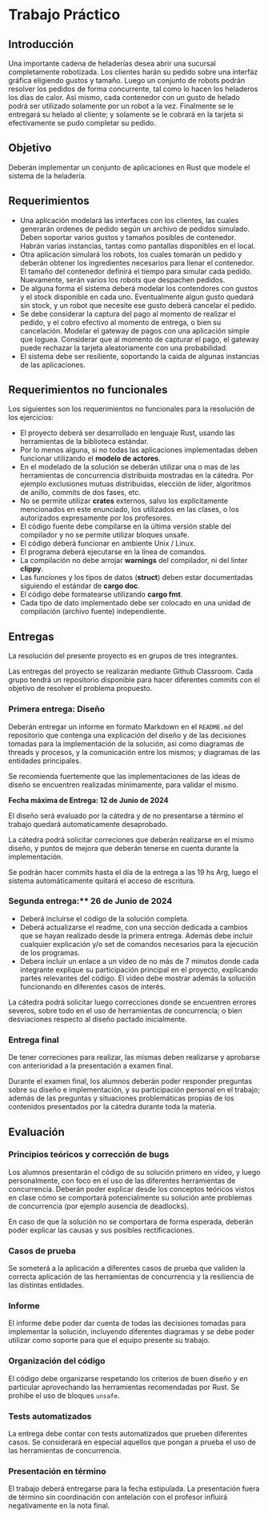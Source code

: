 # Trabajo Práctico

## Introducción

Una importante cadena de heladerías desea abrir una sucursal completamente robotizada.
Los clientes harán su pedido sobre una interfáz gráfica eligiendo gustos y tamaño. Luego un conjunto de robots podrán resolver los pedidos de forma concurrente, tal como lo hacen los heladeros los días de calor. Así mismo, cada contenedor con un gusto de helado podrá ser utilizado solamente por un robot a la vez. Finalmente se le entregará su helado al cliente; y solamente se le cobrará en la tarjeta si efectivamente se pudo completar su pedido. 

## Objetivo

Deberán implementar un conjunto de aplicaciones en Rust que modele el sistema de la heladería. 

## Requerimientos

- Una aplicación modelará las interfaces con los clientes, las cuales generarán ordenes de pedido según un archivo de pedidos simulado. Deben soportar varios gustos y tamaños posibles de contenedor. Habrán varias instancias, tantas como pantallas disponibles en el local.
- Otra aplicación simulará los robots, los cuales tomarán un pedido y deberán obtener los ingredientes necesarios para llenar el contenedor. El tamaño del contenedor definirá el tiempo para simular cada pedido. Nuevamente, serán varios los robots que despachen pedidos.
- De alguna forma el sistema deberá modelar los contendores con gustos y el stock disponible en cada uno. Eventualmente algun gusto quedará sin stock, y un robot que necesite ese gusto deberá cancelar el pedido. 
- Se debe considerar la captura del pago al momento de realizar el pedido, y el cobro efectivo al momento de entrega, o bien su cancelación. Modelar el gateway de pagos con una aplicación simple que loguea. Considerar que al momento de capturar el pago, el gateway puede rechazar la tarjeta aleatoriamente con una probabilidad. 
- El sistema debe ser resiliente, soportando la caida de algunas instancias de las aplicaciones.


## Requerimientos no funcionales

Los siguientes son los requerimientos no funcionales para la resolución de los ejercicios:

- El proyecto deberá ser desarrollado en lenguaje Rust, usando las herramientas de la biblioteca estándar.
- Por lo menos alguna, si no todas las aplicaciones implementadas deben funcionar utilizando el **modelo de actores**.
- En el modelado de la solución se deberán utilizar una o mas de las herramientas de concurrencia distribuida mostradas en la cátedra. Por ejemplo exclusiones mutuas distribuidas, elección de líder, algorítmos de anillo, commits de dos fases, etc.
- No se permite utilizar **crates** externos, salvo los explícitamente mencionados en este enunciado, los utilizados en las clases, o los autorizados expresamente por los profesores.
- El código fuente debe compilarse en la última versión stable del compilador y no se permite utilizar bloques unsafe.
- El código deberá funcionar en ambiente Unix / Linux.
- El programa deberá ejecutarse en la línea de comandos.
- La compilación no debe arrojar **warnings** del compilador, ni del linter **clippy**.
- Las funciones y los tipos de datos (**struct**) deben estar documentadas siguiendo el estándar de **cargo doc**.
- El código debe formatearse utilizando **cargo fmt**.
- Cada tipo de dato implementado debe ser colocado en una unidad de compilación (archivo fuente) independiente.

## Entregas

La resolución del presente proyecto es en grupos de tres integrantes.

Las entregas del proyecto se realizarán mediante Github Classroom. Cada grupo tendrá un repositorio disponible para hacer diferentes commits con el objetivo de resolver el problema propuesto.

### Primera entrega: Diseño

Deberán entregar un informe en formato Markdown en el `README.md` del repositorio que contenga una explicación del diseño y de las decisiones tomadas para la implementación de la solución, asi como diagramas de threads y procesos, y la comunicación entre los mismos; y diagramas de las entidades principales.

Se recomienda fuertemente que las implementaciones de las ideas de diseño se encuentren realizadas mínimamente, para validar el mismo.

**Fecha máxima de Entrega: 12 de Junio de 2024**

El diseño será evaluado por la cátedra y de no presentarse a término el trabajo quedará automaticamente desaprobado.

La cátedra podrá solicitar correciones que deberán realizarse en el mismo diseño, y puntos de mejora
que deberán tenerse en cuenta durante la implementación.

Se podrán hacer commits hasta el día de la entrega a las 19 hs Arg, luego el sistema automáticamente quitará el acceso de escritura.


### Segunda entrega:** 26 de Junio de 2024

- Deberá incluirse el código de la solución completa.
- Deberá actualizarse el readme, con una sección dedicada a cambios que se hayan realizado desde la primera entrega. Además debe incluir cualquier explicación y/o set de comandos necesarios para la ejecución de los programas.
- Debera incluir un enlace a un video de no más de 7 minutos donde cada integrante explique su participación principal en el proyecto, explicando partes relevantes del código. El video debe mostrar además la solución funcionando en diferentes casos de interés.

La cátedra podrá solicitar luego correcciones donde se encuentren errores severos, sobre todo en el uso de herramientas de concurrencia; o bien desviaciones respecto al diseño pactado inicialmente.

### Entrega final

De tener correciones para realizar, las mismas deben realizarse y aprobarse con anterioridad a la presentación a examen final. 

Durante el examen final, los alumnos deberán poder responder preguntas sobre su diseño e implementación, y su participación personal en el trabajo; además de las preguntas y situaciones problemáticas propias de los contenidos presentados por la cátedra durante toda la materia.  

## Evaluación

### Principios teóricos y corrección de bugs

Los alumnos presentarán el código de su solución primero en video, y luego personalmente, con foco en el uso de las diferentes herramientas de concurrencia. 
Deberán poder explicar desde los conceptos teóricos vistos en clase cómo se comportará potencialmente su solución ante problemas de concurrencia (por ejemplo ausencia de deadlocks).

En caso de que la solución no se comportara de forma esperada, deberán poder explicar las causas y sus posibles rectificaciones.

### Casos de prueba

Se someterá a la aplicación a diferentes casos de prueba que validen la correcta aplicación de las herramientas de concurrencia y la resiliencia de las distintas entidades.

### Informe

El informe debe poder dar cuenta de todas las decisiones tomadas para implementar la solución, incluyendo diferentes diagramas y se debe poder utilizar como soporte para que el equipo presente su trabajo.

### Organización del código

El código debe organizarse respetando los criterios de buen diseño y en particular aprovechando las herramientas recomendadas por Rust. 
Se prohibe el uso de bloques `unsafe`. 

### Tests automatizados

La entrega debe contar con tests automatizados que prueben diferentes casos. Se considerará en especial aquellos que pongan a prueba el uso de las herramientas de concurrencia.

### Presentación en término

El trabajo deberá entregarse para la fecha estipulada. La presentación fuera de término sin coordinación con antelación con el profesor influirá negativamente en la nota final.
